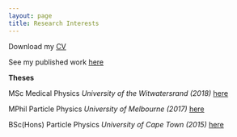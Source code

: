 ```yaml
---
layout: page
title: Research Interests
---
```


<p class="message">
Download my <a href="CV_physics.pdf">CV</a>
</p>
<p>
See my published work <a href="https://orcid.org/0000-0001-9815-5411/print"> here</a>
</p>

<div class="boxed">
 <b> Theses </b>
<p>
 MSc Medical Physics <i> University of the Witwatersrand (2018) </i> <a href="MSc.pdf">here</a>
 </p>
  <p>
 MPhil Particle Physics <i> University of Melbourne (2017) </i> <a href="MPhil-compressed.pdf">here</a>
 </p>
  <p>
 BSc(Hons) Particle Physics <i> University of Cape Town (2015) </i> <a href="BscHons.pdf">here</a>
 </p>
</div>
